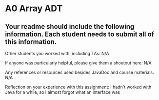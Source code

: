 # A0 Array ADT

## Your readme should include the following information. Each student needs to submit all of this information.

Other students you worked with, including TAs: N/A

If anyone was particularly helpful, please give them a shoutout here: N/A

Any references or resources used besides JavaDoc and course materials: N/A

Reflection on your experience with this assignment: I hadn't worked with Java for a while, so I almost forgot what an interface was 
